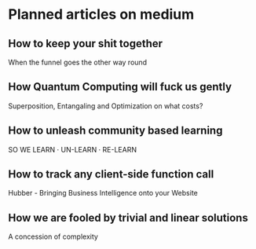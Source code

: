 # Planned articles on medium

## How to keep your shit together
When the funnel goes the other way round

## How Quantum Computing will fuck us gently
Superposition, Entangaling and Optimization on what costs?

## How to unleash community based learning
SO WE LEARN · UN-LEARN · RE-LEARN

## How to track any client-side function call 
Hubber - Bringing Business Intelligence onto your Website

## How we are fooled by trivial and linear solutions
A concession of complexity
